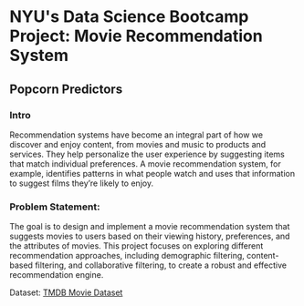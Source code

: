 # NYU's Data Science Bootcamp Project: Movie Recommendation System
## Popcorn Predictors

### Intro
Recommendation systems have become an integral part of how we discover and enjoy content, from movies and music to products and services. They help personalize the user experience by suggesting items that match individual preferences. A movie recommendation system, for example, identifies patterns in what people watch and uses that information to suggest films they’re likely to enjoy.
 
### Problem Statement:

The goal is to design and implement a movie recommendation system that suggests movies to users based on their viewing history, preferences, and the attributes of movies. This project focuses on exploring different recommendation approaches, including demographic filtering, content-based filtering, and collaborative filtering, to create a robust and effective recommendation engine. 


Dataset: [TMDB Movie Dataset](https://www.kaggle.com/datasets/tmdb/tmdb-movie-metadata)
